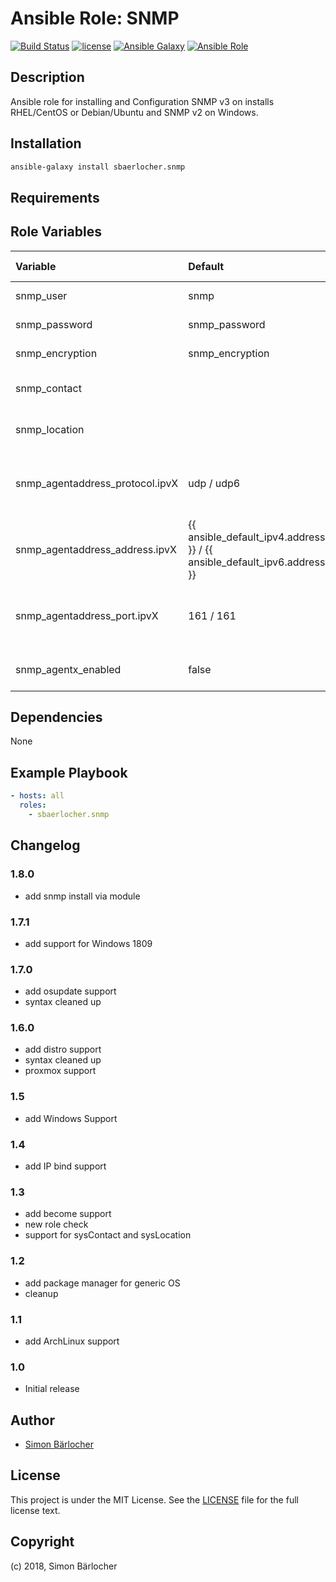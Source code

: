 # Ansible Role: SNMP

[![Build Status](https://img.shields.io/travis/sbaerlocher/ansible.snmp.svg?branch=master&style=popout-square)](https://travis-ci.org/sbaerlocher/ansible.snmp) [![license](https://img.shields.io/github/license/mashape/apistatus.svg?style=popout-square)](https://sbaerlo.ch/licence) [![Ansible Galaxy](https://img.shields.io/badge/ansible--galaxy-snmp-blue.svg?style=popout-square)](https://galaxy.ansible.com/sbaerlocher/snmp) [![Ansible Role](https://img.shields.io/ansible/role/d/9234.svg?style=popout-square)](https://galaxy.ansible.com/sbaerlocher/snmp)

## Description

Ansible role for installing and Configuration SNMP v3 on installs RHEL/CentOS or Debian/Ubuntu and SNMP v2 on Windows.

## Installation

```bash
ansible-galaxy install sbaerlocher.snmp
```

## Requirements

## Role Variables

| Variable                       | Default                                                                 | Comments (type)                                 |
| :----------------------------- | :---------------------------------------------------------------------- | :---------------------------------------------- |
| snmp_user                      | snmp                                                                    | SNMP User                                       |
| snmp_password                  | snmp_password                                                           | SNMP Password                                   |
| snmp_encryption                | snmp_encryption                                                         | SNMP Encryption                                 |
| snmp_contact                   |                                                                         | Optional: System Contact                        |
| snmp_location                  |                                                                         | Optional: System Location                       |
| snmp_agentaddress_protocol.ipvX | udp / udp6                                                              | Optional: SNMP Protocol, X for ipv4 or ipv6     |
| snmp_agentaddress_address.ipvX   | {{ ansible_default_ipv4.address }} / {{ ansible_default_ipv6.address }} | Optional: SNMP bind address, X for ipv4 or ipv6 |
| snmp_agentaddress_port.ipvX     | 161 / 161                                                               | Optional: SNMP port, X for ipv4 or ipv6         |
| snmp_agentx_enabled             | false                                                                   | Optional: enable AgentX                         |

## Dependencies

None

## Example Playbook

```yml
- hosts: all
  roles:
    - sbaerlocher.snmp
```

## Changelog

### 1.8.0

- add snmp install via module

### 1.7.1

- add support for Windows 1809

### 1.7.0

- add osupdate support
- syntax cleaned up

### 1.6.0

- add distro support
- syntax cleaned up
- proxmox support

### 1.5

- add Windows Support

### 1.4

- add IP bind support

### 1.3

- add become support
- new role check
- support for sysContact and sysLocation

### 1.2

- add package manager for generic OS
- cleanup

### 1.1

- add ArchLinux support

### 1.0

- Initial release

## Author

- [Simon Bärlocher](https://sbaerlocher.ch)

## License

This project is under the MIT License. See the [LICENSE](https://sbaerlo.ch/licence) file for the full license text.

## Copyright

(c) 2018, Simon Bärlocher
